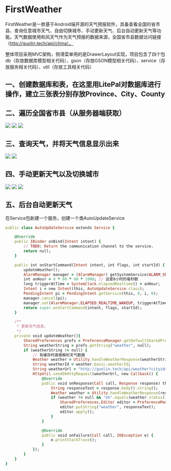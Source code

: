# FirstWeather

FirstWeather是一款基于Android端开源的天气预报软件，具备查看全国的省市县、查询任意城市天气、自由切换城市、手动更新天气、后台自动更新天气等功能。天气数据使用和风天气作为天气预报的数据来源，全国省市县数据访问链接（http://guolin.tech/api/china）。

整体项目采用MVC架构，侧滑菜单用的是DrawerLayout实现，项目包含了四个包db（存放数据库模型相关代码）、gson（存放GSON模型相关代码）、service（存放服务相关代码）、util（存放工具相关代码）

## 一、创建数据库和表，在这里用LitePal对数据库进行操作，建立三张表分别存放Province、City、County

## 二、遍历全国省市县（从服务器端获取）

![](https://github.com/wang911205/FirstWeather/blob/cabcbb406c6c871ba0e9d244335a3cf1ce805081/picture/province.png)
![](https://github.com/wang911205/FirstWeather/blob/cabcbb406c6c871ba0e9d244335a3cf1ce805081/picture/city.png)
![](https://github.com/wang911205/FirstWeather/blob/cabcbb406c6c871ba0e9d244335a3cf1ce805081/picture/county.png)

## 三、查询天气，并将天气信息显示出来

![](https://github.com/wang911205/FirstWeather/blob/cabcbb406c6c871ba0e9d244335a3cf1ce805081/picture/weather.png)
![](https://github.com/wang911205/FirstWeather/blob/cabcbb406c6c871ba0e9d244335a3cf1ce805081/picture/weather1.png)

## 四、手动更新天气以及切换城市

![](https://github.com/wang911205/FirstWeather/blob/cabcbb406c6c871ba0e9d244335a3cf1ce805081/picture/swipeRefresh.png)
![](https://github.com/wang911205/FirstWeather/blob/cabcbb406c6c871ba0e9d244335a3cf1ce805081/picture/changeCity.png)
![](https://github.com/wang911205/FirstWeather/blob/cabcbb406c6c871ba0e9d244335a3cf1ce805081/picture/changeCity1.png)

## 五、后台自动更新天气


在Service包新建一个服务，创建一个类AutoUpdateService

```ruby
public class AutoUpdateService extends Service {

    @Override
    public IBinder onBind(Intent intent) {
        // TODO: Return the communication channel to the service.
        return null;
    }

    public int onStartCommand(Intent intent, int flags, int startId) {
        updateWeather();
        AlarmManager manager = (AlarmManager) getSystemService(ALARM_SERVICE);
        int anHour = 8 * 60 * 60 * 1000; // 这是8小时的毫秒数
        long triggerAtTime = SystemClock.elapsedRealtime() + anHour;
        Intent i = new Intent(this, AutoUpdateService.class);
        PendingIntent pi = PendingIntent.getService(this, 0, i, 0);
        manager.cancel(pi);
        manager.set(AlarmManager.ELAPSED_REALTIME_WAKEUP, triggerAtTime, pi);
        return super.onStartCommand(intent, flags, startId);
    }

    /**
     * 更新天气信息。
     */
    private void updateWeather(){
        SharedPreferences prefs = PreferenceManager.getDefaultSharedPreferences(this);
        String weatherString = prefs.getString("weather", null);
        if (weatherString != null) {
            // 有缓存时直接解析天气数据
            Weather weather = Utility.handleWeatherResponse(weatherString);
            String weatherId = weather.basic.weatherId;
            String weatherUrl = "http://guolin.tech/api/weather?cityid=" + weatherId + "&key=d25139a5d5e64f22bdaf1fb73f5e3b92";
            HttpUtil.sendOkHttpRequest(weatherUrl, new Callback() {
                @Override
                public void onResponse(Call call, Response response) throws IOException {
                    String responseText = response.body().string();
                    Weather weather = Utility.handleWeatherResponse(responseText);
                    if (weather != null && "ok".equals(weather.status)) {
                        SharedPreferences.Editor editor = PreferenceManager.getDefaultSharedPreferences(AutoUpdateService.this).edit();
                        editor.putString("weather", responseText);
                        editor.apply();
                    }
                }

                @Override
                public void onFailure(Call call, IOException e) {
                    e.printStackTrace();
                }
            });
        }
    }
}
```
